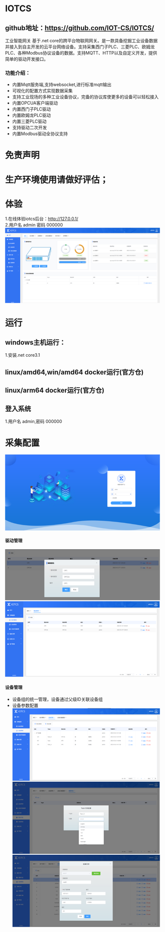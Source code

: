 # IOTCS
## github地址：https://github.com/IOT-CS/IOTCS/
工业智能网关
基于.net core的跨平台物联网网关。是一款具备挖掘工业设备数据并接入到自主开发的云平台网络设备。支持采集西门子PLC、三菱PLC、欧姆龙PLC、各种Modbus协议设备的数据。支持MQTT、HTTP以及自定义开发，提供简单的驱动开发接口。  
### 功能介绍：
* 内置Mqtt服务端,支持websocket,进行标准mqtt输出
* 可视化的配置方式实现数据采集
* 支持工业现场的多种工业设备协议，完备的协议库使更多的设备可以轻松接入
* 内置OPCUA客户端驱动
* 内置西门子PLC驱动
* 内置欧姆龙PLC驱动
* 内置三菱PLC驱动
* 支持驱动二次开发
* 内置Modbus驱动全协议支持  


# 免责声明
# 生产环境使用请做好评估；
# 体验
1.在线体验iotcs后台：http://127.0.0.1/  
2.用户名 admin 密码 000000  
![image](images/1648891279.jpg)
# 运行
## windows主机运行：
1.安装.net core3.1
## linux/amd64,win/amd64 docker运行(官方仓)
## linux/arm64 docker运行(官方仓)
## 登入系统
1.用户名 admin,密码 000000
# 采集配置
![image](images/1648884682.jpg)
#### 驱动管理
![image](images/1648891338.jpg)
![image](images/1648891309.jpg)
#### 设备管理
* 设备组的统一管理，设备通过父级ID关联设备组
* 设备参数配置  
![image](images/device.jpg)
![image](images/1648891377.jpg)
![image](images/1648891419.jpg)
